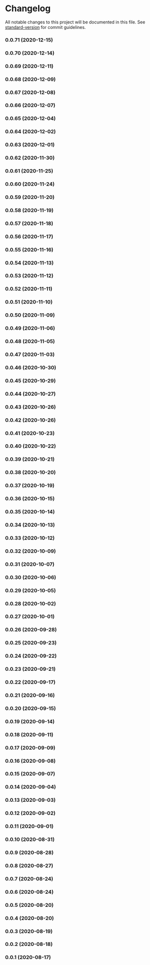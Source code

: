 # Changelog

All notable changes to this project will be documented in this file. See [standard-version](https://github.com/conventional-changelog/standard-version) for commit guidelines.

### 0.0.71 (2020-12-15)

### 0.0.70 (2020-12-14)

### 0.0.69 (2020-12-11)

### 0.0.68 (2020-12-09)

### 0.0.67 (2020-12-08)

### 0.0.66 (2020-12-07)

### 0.0.65 (2020-12-04)

### 0.0.64 (2020-12-02)

### 0.0.63 (2020-12-01)

### 0.0.62 (2020-11-30)

### 0.0.61 (2020-11-25)

### 0.0.60 (2020-11-24)

### 0.0.59 (2020-11-20)

### 0.0.58 (2020-11-19)

### 0.0.57 (2020-11-18)

### 0.0.56 (2020-11-17)

### 0.0.55 (2020-11-16)

### 0.0.54 (2020-11-13)

### 0.0.53 (2020-11-12)

### 0.0.52 (2020-11-11)

### 0.0.51 (2020-11-10)

### 0.0.50 (2020-11-09)

### 0.0.49 (2020-11-06)

### 0.0.48 (2020-11-05)

### 0.0.47 (2020-11-03)

### 0.0.46 (2020-10-30)

### 0.0.45 (2020-10-29)

### 0.0.44 (2020-10-27)

### 0.0.43 (2020-10-26)

### 0.0.42 (2020-10-26)

### 0.0.41 (2020-10-23)

### 0.0.40 (2020-10-22)

### 0.0.39 (2020-10-21)

### 0.0.38 (2020-10-20)

### 0.0.37 (2020-10-19)

### 0.0.36 (2020-10-15)

### 0.0.35 (2020-10-14)

### 0.0.34 (2020-10-13)

### 0.0.33 (2020-10-12)

### 0.0.32 (2020-10-09)

### 0.0.31 (2020-10-07)

### 0.0.30 (2020-10-06)

### 0.0.29 (2020-10-05)

### 0.0.28 (2020-10-02)

### 0.0.27 (2020-10-01)

### 0.0.26 (2020-09-28)

### 0.0.25 (2020-09-23)

### 0.0.24 (2020-09-22)

### 0.0.23 (2020-09-21)

### 0.0.22 (2020-09-17)

### 0.0.21 (2020-09-16)

### 0.0.20 (2020-09-15)

### 0.0.19 (2020-09-14)

### 0.0.18 (2020-09-11)

### 0.0.17 (2020-09-09)

### 0.0.16 (2020-09-08)

### 0.0.15 (2020-09-07)

### 0.0.14 (2020-09-04)

### 0.0.13 (2020-09-03)

### 0.0.12 (2020-09-02)

### 0.0.11 (2020-09-01)

### 0.0.10 (2020-08-31)

### 0.0.9 (2020-08-28)

### 0.0.8 (2020-08-27)

### 0.0.7 (2020-08-24)

### 0.0.6 (2020-08-24)

### 0.0.5 (2020-08-20)

### 0.0.4 (2020-08-20)

### 0.0.3 (2020-08-19)

### 0.0.2 (2020-08-18)

### 0.0.1 (2020-08-17)
